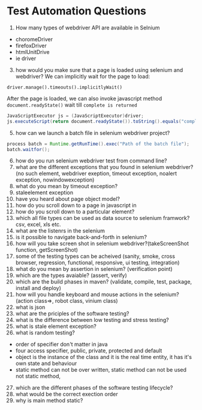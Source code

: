 # Test Automation Questions

1. How many types of webdriver API are available in Selnium
* choromeDriver
* firefoxDriver
* htmlUnitDrive
* ie driver

3. how would you make sure that a page is loaded using selenium and webdriver?
We can implicitly wait for the page to load: 
```
driver.manage().timeouts().implicitlyWait()
```
After the page is loaded, we can also invoke javascript method `document.readyState()` wait till `complete is returned`
```java 
JavaScriptExecutor js = (JavaScriptExecutor)driver;
js.executeScript(return document.readyState()).toString().equals("complete")
```

5. how can we launch a batch file in selenium webdriver project?
```java
process batch = Runtime.getRunTime().exec("Path of the batch file");
batch.waitfor();
```
6. how do you run selenium webdriver test from command line?
7. what are the different exceptions that you found in selenium webdriver?(no such element, webdriver exeption, timeout exception, noalert exception, nowindowexception)
8. what do you mean by timeout exception?
9. staleelement exception
10. have you heard about page object model?
11. how do you scroll down to a page in javascript in 
12. how do you scroll down to a particular element?
13. which all file types can be used as data source to selenium framwork? csv, excel, xls etc. 
14. what are the listenrs in the selenium
15. is it possible to navigate back-and-forth in selenium?
16. how will you take screen shot in selenium webdriver?(takeScreenShot function, getScreenShot)
17. some of the testing types can be acheived (sanity, smoke, cross browser, regression, functional, responsive, ui testing, integration)
18. what do you mean by assertion in selenium? (verification point)
19. which are the types avaiable? (assert, verify)
20. which are the build phases in maven? (validate, compile, test, package, install and deploy)
21. how will you handle keyboard and mouse actions in the selenium? (action class=>, robot class, vinium class)
22. what is json
23. what are the priciples of the software testing?
24. what is the difference between low testing and stress testing?
25. what is stale element exception?
26. what is random testing?
* order of specifier don't matter in java
* four access specifier, public, private, protected and default
* object is the instance of the class and it is the real time entity, it has it's own state and behaviour
* static method can not be over written, static method can not be used not static method,
27. which are the different phases of the software testing lifecycle?
28. what would be the correct exection order 
29. why is main method static?
 



